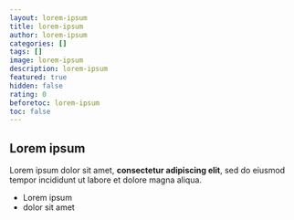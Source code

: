 ```yaml
---
layout: lorem-ipsum
title: lorem-ipsum
author: lorem-ipsum
categories: []
tags: []
image: lorem-ipsum
description: lorem-ipsum
featured: true
hidden: false
rating: 0
beforetoc: lorem-ipsum
toc: false
---
```

## Lorem ipsum

Lorem ipsum dolor sit amet, **consectetur adipiscing elit**, sed do eiusmod tempor incididunt ut labore et dolore magna aliqua.

- Lorem ipsum
- dolor sit amet